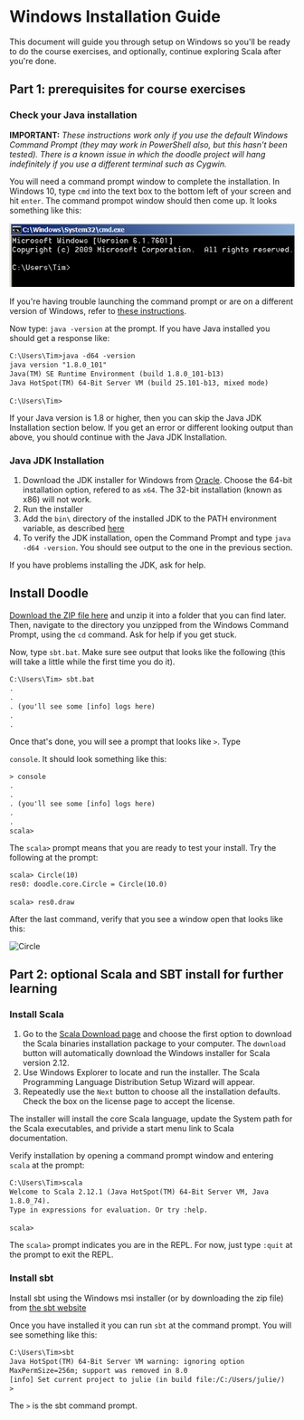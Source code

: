 # Windows Installation Guide

This document will guide you through setup on Windows so you'll be ready to do the course exercises, and optionally, continue exploring Scala after you're done.

## Part 1: prerequisites for course exercises

### Check your Java installation

**IMPORTANT:** *These instructions work only if you use the default Windows Command Prompt (they may work in PowerShell also, but this hasn't been tested). There is a known issue in which the doodle project will hang indefinitely if you use a different terminal such as Cygwin.*

You will need a command prompt window to complete the installation. In Windows 10, type `cmd` into the text box to the bottom left of your screen and hit `enter`. The command prompot window should then come up. It looks something like this:

![](img/command_prompt.PNG "command prompt in home directory")

If you're having trouble launching the command prompt or are on a different version of Windows, refer to [these instructions](http://www.wikihow.com/Open-the-Command-Prompt-in-Windows).

Now type: `java -version` at the prompt. If you have Java installed you should get a response like:

```
C:\Users\Tim>java -d64 -version
java version "1.8.0_101"
Java(TM) SE Runtime Environment (build 1.8.0_101-b13)
Java HotSpot(TM) 64-Bit Server VM (build 25.101-b13, mixed mode)

C:\Users\Tim>
```

If your Java version is 1.8 or higher, then you can skip the Java JDK Installation section below. If you get an error or different looking output than above, you should continue with the Java JDK Installation.

### Java JDK Installation
1. Download the JDK installer for Windows from [Oracle](http://www.oracle.com/technetwork/java/javase/downloads/index.html). Choose the 64-bit installation option, refered to as `x64`. The 32-bit installation (known as x86) will not work.
2. Run the installer
3. Add the `bin\` directory of the installed JDK to the PATH environment variable, as described [here](http://www.java.com/en/download/help/path.xml)
4. To verify the JDK installation, open the Command Prompt and type `java -d64 -version`. You should see output to the one in the previous section.

If you have problems installing the JDK, ask for help.                                                             

## Install Doodle

[Download the ZIP file here](https://github.com/scalabridge/doodle/archive/master.zip) and unzip it into a folder that you can find later. Then, navigate to the directory you unzipped from the Windows Command Prompt, using the `cd` command. Ask for help if you get stuck.

 Now, type `sbt.bat`. Make sure see output that looks like the following (this will take a little while the first time you do it).

```
C:\Users\Tim> sbt.bat
.
.
. (you'll see some [info] logs here)
.
.
```

Once that's done, you will see a prompt that looks like `>`. Type 

`console`. It should look something like this:

```
> console
.
.
. (you'll see some [info] logs here)
.
.
scala>
```

The `scala>` prompt means that you are ready to test your install. Try the following at the prompt:

```
scala> Circle(10)
res0: doodle.core.Circle = Circle(10.0)

scala> res0.draw
```

After the last command, verify that you see a window open that looks like this:

![Circle](https://github.com/scalabridge/curriculum/blob/master/setup/img/circle.png?raw=true)

## Part 2: optional Scala and SBT install for further learning

### Install Scala
1. Go to the [Scala Download page](http://www.scala-lang.org/download/) and choose the first option to download the Scala binaries installation package to your computer. The `download` button will automatically download the Windows installer for Scala version 2.12.
2. Use Windows Explorer to locate and run the installer. The Scala Programming Language Distribution Setup Wizard will appear.
3. Repeatedly use the `Next` button to choose all the installation defaults. Check the box on the license page to accept the license.

The installer will install the core Scala language, update the System path for the Scala executables, and privide a start menu link to Scala documentation.

Verify installation by opening a command prompt window and entering `scala` at the prompt:

```
C:\Users\Tim>scala                                                         
Welcome to Scala 2.12.1 (Java HotSpot(TM) 64-Bit Server VM, Java 1.8.0_74).
Type in expressions for evaluation. Or try :help.                          
                                                                           
scala>        
```

The `scala>` prompt indicates you are in the REPL. For now, just type `:quit` at the prompt to exit the REPL.

### Install sbt

Install sbt using the Windows msi installer (or by downloading the zip file) from [the sbt website](http://www.scala-sbt.org/download.html)

Once you have installed it you can run `sbt` at the command prompt. You will see something like this:
```
C:\Users\Tim>sbt
Java HotSpot(TM) 64-Bit Server VM warning: ignoring option MaxPermSize=256m; support was removed in 8.0
[info] Set current project to julie (in build file:/C:/Users/julie/)
>
```
The `>` is the sbt command prompt.
